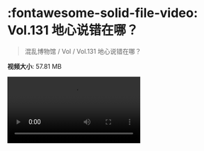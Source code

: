# :fontawesome-solid-file-video: Vol.131 地心说错在哪？

> 混乱博物馆 / Vol / Vol.131 地心说错在哪？

**视频大小**: 57.81 MB

<div class="video"><video src="https://file.hsyhx.top/archive/混乱博物馆/Vol/131.mp4" controls preload>🤔 您的浏览器不支持 video 标签</video></div>
